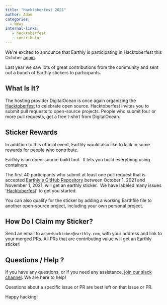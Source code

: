 ```yaml
---
title: "Hacktoberfest 2021"
author: Adam
categories:
  - News
internal-links:
   - hacktoberfest
   - contributor
---
```


We're excited to announce that Earthly is participating in Hacktoberfest this October [again](/2020-09-30-hacktoberfest-2020).

Last year we saw lots of great contributions from the community and sent out a bunch of Earthly stickers to participants.

## What Is It?

The hosting provider DigitalOcean is once again organizing the [Hacktoberfest](https://hacktoberfest.digitalocean.com/) to celebrate open source. Hacktoberfest invites you to submit pull requests to open-source projects. People who submit four or more pull requests, get a free t-shirt from DigitalOcean.

## Sticker Rewards

In addition to this official event, Earthly would also like to kick in some rewards for people who contribute.

Earthly is an open-source build tool. &nbsp;It lets you build everything using containers.

The first 40 participants who submit at least one pull request that is accepted [Earthly's GitHub Repository](https://github.com/earthly/earthly) between October 1, 2021 and November 1, 2021, will get an earthly sticker. &nbsp;We have labeled many issues '[Hacktoberfest](https://github.com/earthly/earthly/issues?q=is%3Aissue+is%3Aopen+label%3Ahacktoberfest)' to get you started.

You can also qualify for the sticker by adding a working Earthfile file to another open-source project, including your own personal project.

## How Do I Claim my Sticker?

Send an email to `adam+hacktober@earthly.com`, with your address and link to your merged PRs. All PRs that are contributing value will get an Earthly sticker!

## Questions / Help ?

If you have any questions, or if you need any assistance, [join our slack channel](https://earthly.dev/slack). We are here to help!

Questions about a specific issue or PR are best left on that issue or PR.

Happy hacking!
